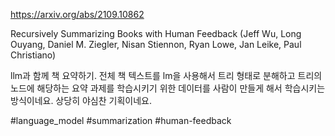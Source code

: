 https://arxiv.org/abs/2109.10862

Recursively Summarizing Books with Human Feedback (Jeff Wu, Long Ouyang, Daniel M. Ziegler, Nisan Stiennon, Ryan Lowe, Jan Leike, Paul Christiano)

llm과 함께 책 요약하기. 전체 책 텍스트를 lm을 사용해서 트리 형태로 분해하고 트리의 노드에 해당하는 요약 과제를 학습시키기 위한 데이터를 사람이 만들게 해서 학습시키는 방식이네요. 상당히 야심찬 기획이네요.

#language_model #summarization #human-feedback 
